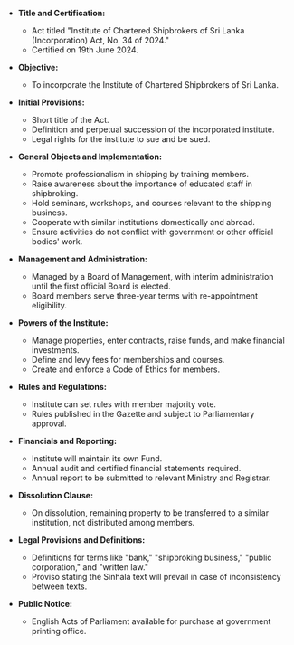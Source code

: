 - **Title and Certification:**
  - Act titled "Institute of Chartered Shipbrokers of Sri Lanka (Incorporation) Act, No. 34 of 2024."
  - Certified on 19th June 2024.

- **Objective:**
  - To incorporate the Institute of Chartered Shipbrokers of Sri Lanka.

- **Initial Provisions:**
  - Short title of the Act.
  - Definition and perpetual succession of the incorporated institute.
  - Legal rights for the institute to sue and be sued.

- **General Objects and Implementation:**
  - Promote professionalism in shipping by training members.
  - Raise awareness about the importance of educated staff in shipbroking.
  - Hold seminars, workshops, and courses relevant to the shipping business.
  - Cooperate with similar institutions domestically and abroad.
  - Ensure activities do not conflict with government or other official bodies' work.

- **Management and Administration:**
  - Managed by a Board of Management, with interim administration until the first official Board is elected.
  - Board members serve three-year terms with re-appointment eligibility.

- **Powers of the Institute:**
  - Manage properties, enter contracts, raise funds, and make financial investments.
  - Define and levy fees for memberships and courses.
  - Create and enforce a Code of Ethics for members.

- **Rules and Regulations:**
  - Institute can set rules with member majority vote.
  - Rules published in the Gazette and subject to Parliamentary approval.

- **Financials and Reporting:**
  - Institute will maintain its own Fund.
  - Annual audit and certified financial statements required.
  - Annual report to be submitted to relevant Ministry and Registrar.

- **Dissolution Clause:**
  - On dissolution, remaining property to be transferred to a similar institution, not distributed among members.

- **Legal Provisions and Definitions:**
  - Definitions for terms like "bank," "shipbroking business," "public corporation," and "written law."
  - Proviso stating the Sinhala text will prevail in case of inconsistency between texts.

- **Public Notice:**
  - English Acts of Parliament available for purchase at government printing office.